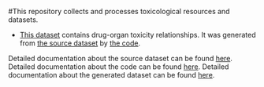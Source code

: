 #This repository collects and processes toxicological resources and datasets. 

+ [This dataset](data/offsides/) contains drug-organ toxicity relationships. It was generated from [the source dataset](downloads/offsides/) by [the code](src/parse_offsides.R).

Detailed documentation about the source dataset can be found [here](downloads/README.md). Detailed documentation about the code can be found [here](src/README.md). Detailed documentation about the generated dataset can be found [here](data/README.md).


